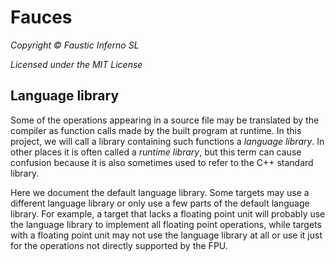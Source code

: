 # Fauces

*Copyright © Faustic Inferno SL*

*Licensed under the MIT License*

## Language library

Some of the operations appearing in a source file may be translated by the compiler as function calls made by the built program at runtime. In this project, we will call a library containing such functions a *language library*. In other places it is often called a *runtime library*, but this term can cause confusion because it is also sometimes used to refer to the C++ standard library.

Here we document the default language library. Some targets may use a different language library or only use a few parts of the default language library. For example, a target that lacks a floating point unit will probably use the language library to implement all floating point operations, while targets with a floating point unit may not use the language library at all or use it just for the operations not directly supported by the FPU.